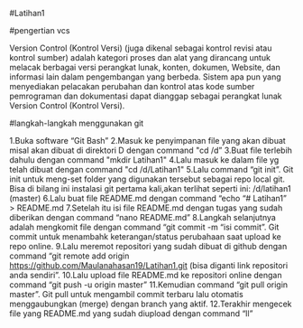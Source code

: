 #Latihan1

#pengertian vcs

  Version Control (Kontrol Versi) (juga dikenal sebagai kontrol revisi atau kontrol sumber) adalah kategori proses dan alat yang dirancang untuk melacak berbagai versi perangkat lunak, konten, dokumen, Website, dan informasi lain dalam pengembangan yang berbeda. Sistem apa pun yang menyediakan pelacakan perubahan dan kontrol atas kode sumber pemrograman dan dokumentasi dapat dianggap sebagai perangkat lunak Version Control (Kontrol Versi).

#langkah-langkah menggunakan git

1.Buka software “Git Bash”
2.Masuk ke penyimpanan file yang akan dibuat misal akan dibuat di direktori D dengan command "cd /d”
3.Buat file terlebih dahulu dengan command "mkdir Latihan1"
4.Lalu masuk ke dalam file yg telah dibuat dengan command "cd /d/Latihan1"
5.Lalu command “git init”. Git init untuk meng-set folder yang digunakan tersebut sebagai repo local git. Bisa di bilang ini instalasi git pertama kali,akan terlihat seperti ini: /d/latihan1 (master)
6.Lalu buat file README.md dengan command “echo “# Latihan1” > README.md
7.Setelah itu isi file README.md dengan tugas yang sudah diberikan dengan command “nano README.md”
8.Langkah selanjutnya adalah mengkomit file dengan command “git commit -m “isi commit”. Git commit untuk menambahk keterangan/status perubahaan saat upload ke repo online.
9.Lalu meremot repositori yang sudah dibuat di github dengan command “git remote add origin https://github.com/Maulanahasan19/Latihan1.git (bisa diganti link repositori anda sendiri”.
10.Lalu upload file README.md ke repositori online dengan command “git push -u origin master”
11.Kemudian command “git pull origin master”. Git pull untuk mengambil commit terbaru lalu otomatis menggaubungkan (merge) dengan branch yang aktif.
12.Terakhir mengecek file yang README.md yang sudah diupload dengan command “ll”
